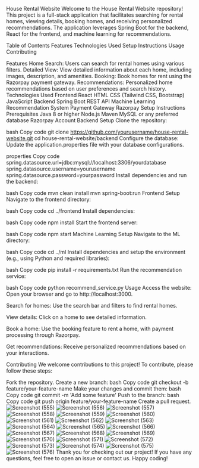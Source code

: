 
House Rental Website
Welcome to the House Rental Website repository! This project is a full-stack application that facilitates searching for rental homes, viewing details, booking homes, and receiving personalized recommendations. The application leverages Spring Boot for the backend, React for the frontend, and machine learning for recommendations.

Table of Contents
Features
Technologies Used
Setup Instructions
Usage
Contributing

Features
Home Search: Users can search for rental homes using various filters.
Detailed View: View detailed information about each home, including images, description, and amenities.
Booking: Book homes for rent using the Razorpay payment gateway.
Recommendations: Personalized home recommendations based on user preferences and search history.
Technologies Used
Frontend
React
HTML
CSS (Tailwind CSS, Bootstrap)
JavaScript
Backend
Spring Boot
REST API
Machine Learning
Recommendation System
Payment Gateway
Razorpay
Setup Instructions
Prerequisites
Java 8 or higher
Node.js
Maven
MySQL or any preferred database
Razorpay Account
Backend Setup
Clone the repository:

bash
Copy code
git clone https://github.com/yourusername/house-rental-website.git
cd house-rental-website/backend
Configure the database:
Update the application.properties file with your database configurations.

properties
Copy code
spring.datasource.url=jdbc:mysql://localhost:3306/yourdatabase
spring.datasource.username=yourusername
spring.datasource.password=yourpassword
Install dependencies and run the backend:

bash
Copy code
mvn clean install
mvn spring-boot:run
Frontend Setup
Navigate to the frontend directory:

bash
Copy code
cd ../frontend
Install dependencies:

bash
Copy code
npm install
Start the frontend server:

bash
Copy code
npm start
Machine Learning Setup
Navigate to the ML directory:

bash
Copy code
cd ../ml
Install dependencies and setup the environment (e.g., using Python and required libraries):

bash
Copy code
pip install -r requirements.txt
Run the recommendation service:

bash
Copy code
python recommend_service.py
Usage
Access the website:
Open your browser and go to http://localhost:3000.

Search for homes:
Use the search bar and filters to find rental homes.

View details:
Click on a home to see detailed information.

Book a home:
Use the booking feature to rent a home, with payment processing through Razorpay.

Get recommendations:
Receive personalized recommendations based on your interactions.

Contributing
We welcome contributions to this project! To contribute, please follow these steps:

Fork the repository.
Create a new branch:
bash
Copy code
git checkout -b feature/your-feature-name
Make your changes and commit them:
bash
Copy code
git commit -m 'Add some feature'
Push to the branch:
bash
Copy code
git push origin feature/your-feature-name
Create a pull request.
![Screenshot (555)](https://github.com/diksha-34/HouseRentalWebsite/assets/116185338/a2f59b89-d2d6-4929-8236-ac6cc04747df)
![Screenshot (556)](https://github.com/diksha-34/HouseRentalWebsite/assets/116185338/916d98c9-d35f-46bf-9405-3e0a1ba03f08)
![Screenshot (557)](https://github.com/diksha-34/HouseRentalWebsite/assets/116185338/429dae46-a732-48ac-ae4f-a83759ca5bce)
![Screenshot (558)](https://github.com/diksha-34/HouseRentalWebsite/assets/116185338/4e328ac3-28f2-4ddd-8b19-7eddea176b17)
![Screenshot (559)](https://github.com/diksha-34/HouseRentalWebsite/assets/116185338/deeb109f-fdcd-431a-94f9-846fff03b4b7)
![Screenshot (560)](https://github.com/diksha-34/HouseRentalWebsite/assets/116185338/061cb31a-8442-4885-98d1-10bb09f87427)
![Screenshot (561)](https://github.com/diksha-34/HouseRentalWebsite/assets/116185338/ad425477-33fb-491a-8399-b101b7f96d87)
![Screenshot (562)](https://github.com/diksha-34/HouseRentalWebsite/assets/116185338/d693275e-e539-4718-8c05-be78b66fdbee)
![Screenshot (563)](https://github.com/diksha-34/HouseRentalWebsite/assets/116185338/ac6e7840-853a-4bda-a41c-8f16e2252a23)
![Screenshot (564)](https://github.com/diksha-34/HouseRentalWebsite/assets/116185338/83528517-ef87-48e0-afe9-6dbcd610ebc9)
![Screenshot (565)](https://github.com/diksha-34/HouseRentalWebsite/assets/116185338/65cb7c44-863c-49c1-81fe-addfa4f9dc2f)
![Screenshot (566)](https://github.com/diksha-34/HouseRentalWebsite/assets/116185338/ce7dc849-648c-481d-8d43-84f9c0a5db6f)
![Screenshot (567)](https://github.com/diksha-34/HouseRentalWebsite/assets/116185338/6cdaa149-5c41-4642-9654-6847312b668f)
![Screenshot (568)](https://github.com/diksha-34/HouseRentalWebsite/assets/116185338/1b1a93ed-fea5-448e-8d49-7f8b0724e5eb)
![Screenshot (569)](https://github.com/diksha-34/HouseRentalWebsite/assets/116185338/7182079a-3b06-4d9f-a9bd-537974f90812)
![Screenshot (570)](https://github.com/diksha-34/HouseRentalWebsite/assets/116185338/c05911fa-2c3a-4535-8570-aa22a702e6b3)
![Screenshot (571)](https://github.com/diksha-34/HouseRentalWebsite/assets/116185338/6a6acf3e-3397-44ef-8565-fc55de883424)
![Screenshot (572)](https://github.com/diksha-34/HouseRentalWebsite/assets/116185338/28c0595f-6528-4f3b-ad9d-c7f6c70ecf5d)
![Screenshot (573)](https://github.com/diksha-34/HouseRentalWebsite/assets/116185338/bab27c2e-5eba-44c3-bbbb-ad2730ca9a87)
![Screenshot (574)](https://github.com/diksha-34/HouseRentalWebsite/assets/116185338/00bc0b70-38aa-426f-b688-164760aeac97)
![Screenshot (575)](https://github.com/diksha-34/HouseRentalWebsite/assets/116185338/ec9d34f5-4ebe-4642-aafe-64457797bf58)
![Screenshot (576)](https://github.com/diksha-34/HouseRentalWebsite/assets/116185338/5b8ea555-8915-4627-a138-713ea77fc96d)
Thank you for checking out our project! If you have any questions, feel free to open an issue or contact us. Happy coding!

